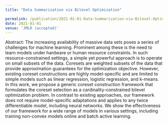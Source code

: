```yaml
---
title: "Data Summarization via Bilevel Optimization"

permalink: /publication/2021-01-01-Data-Summarization-via-Bilevel-Optimization
date: 2021-01-01
venue: 'JMLR (accepted)'
---
```

Abstract: The increasing availability of massive data sets poses a series of challenges for machine learning. Prominent among these is the need to learn models under hardware or human resource constraints. In such resource-constrained settings, a simple yet powerful approach is to operate on small subsets of the data. Coresets are weighted subsets of the data that provide approximation guarantees for the optimization objective. However, existing coreset constructions are highly model-specific and are limited to simple models such as linear regression, logistic regression, and k-means. In this work, we propose a generic coreset construction framework that formulates the coreset selection as a cardinality-constrained bilevel optimization problem. In contrast to existing approaches, our framework does not require model-specific adaptations and applies to any twice differentiable model, including neural networks. We show the effectiveness of our framework for a wide range of models in various settings, including training non-convex models online and batch active learning.